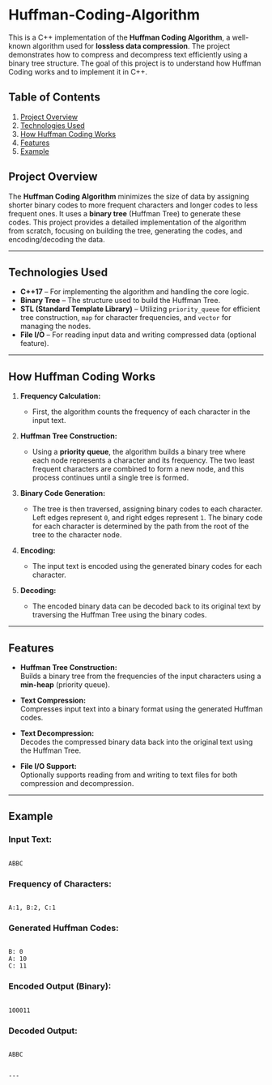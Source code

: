 # Huffman-Coding-Algorithm


This is a C++ implementation of the **Huffman Coding Algorithm**, a well-known algorithm used for **lossless data compression**. The project demonstrates how to compress and decompress text efficiently using a binary tree structure. The goal of this project is to understand how Huffman Coding works and to implement it in C++.

##  Table of Contents

1. [Project Overview](#-project-overview)
2. [Technologies Used](#-technologies-used)
3. [How Huffman Coding Works](#-how-huffman-coding-works)
4. [Features](#-features)
5. [Example](#-example)
   
##  Project Overview

The **Huffman Coding Algorithm** minimizes the size of data by assigning shorter binary codes to more frequent characters and longer codes to less frequent ones. It uses a **binary tree** (Huffman Tree) to generate these codes. This project provides a detailed implementation of the algorithm from scratch, focusing on building the tree, generating the codes, and encoding/decoding the data.

---

##  Technologies Used

- **C++17** – For implementing the algorithm and handling the core logic.
- **Binary Tree** – The structure used to build the Huffman Tree.
- **STL (Standard Template Library)** – Utilizing `priority_queue` for efficient tree construction, `map` for character frequencies, and `vector` for managing the nodes.
- **File I/O** – For reading input data and writing compressed data (optional feature).

---

##  How Huffman Coding Works

1. **Frequency Calculation:**  
   - First, the algorithm counts the frequency of each character in the input text.

2. **Huffman Tree Construction:**  
   - Using a **priority queue**, the algorithm builds a binary tree where each node represents a character and its frequency. The two least frequent characters are combined to form a new node, and this process continues until a single tree is formed.

3. **Binary Code Generation:**  
   - The tree is then traversed, assigning binary codes to each character. Left edges represent `0`, and right edges represent `1`. The binary code for each character is determined by the path from the root of the tree to the character node.

4. **Encoding:**  
   - The input text is encoded using the generated binary codes for each character.

5. **Decoding:**  
   - The encoded binary data can be decoded back to its original text by traversing the Huffman Tree using the binary codes.

---

##  Features

- **Huffman Tree Construction:**  
  Builds a binary tree from the frequencies of the input characters using a **min-heap** (priority queue).
  
- **Text Compression:**  
  Compresses input text into a binary format using the generated Huffman codes.

- **Text Decompression:**  
  Decodes the compressed binary data back into the original text using the Huffman Tree.

- **File I/O Support:**  
  Optionally supports reading from and writing to text files for both compression and decompression.

---

##  Example

### Input Text:
```

ABBC

```

### Frequency of Characters:
```

A:1, B:2, C:1

```

### Generated Huffman Codes:
```

B: 0
A: 10
C: 11

```

### Encoded Output (Binary):
```

100011

```

### Decoded Output:
```

ABBC


---







